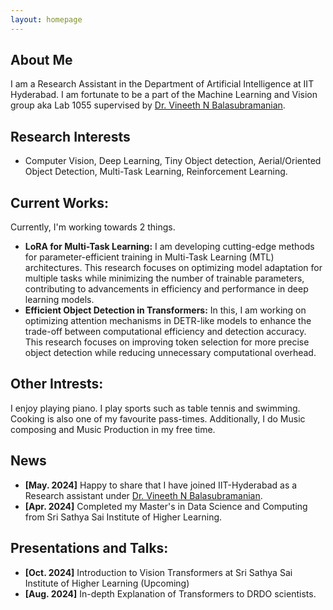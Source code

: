 ```yaml
---
layout: homepage
---
```


## About Me

I am a Research Assistant in the Department of Artificial Intelligence at IIT Hyderabad. I am fortunate to be a part of the Machine Learning and Vision group aka Lab 1055 supervised by [Dr. Vineeth N Balasubramanian](https://people.iith.ac.in/vineethnb/). 

## Research Interests

- Computer Vision, Deep Learning, Tiny Object detection, Aerial/Oriented Object Detection, Multi-Task Learning, Reinforcement Learning.

## Current Works:

Currently, I'm working towards 2 things.
- **LoRA for Multi-Task Learning:** I am developing cutting-edge methods for parameter-efficient training in Multi-Task Learning (MTL) architectures. This research focuses on optimizing model adaptation for multiple tasks while minimizing the number of trainable parameters, contributing to advancements in efficiency and performance in deep learning models.
- **Efficient Object Detection in Transformers:** In this, I am working on optimizing attention mechanisms in DETR-like models to enhance the trade-off between computational efficiency and detection accuracy. This research focuses on improving token selection for more precise object detection while reducing unnecessary computational overhead. 

## Other Intrests: 
I enjoy playing piano. I play sports such as table tennis and swimming. Cooking is also one of my favourite pass-times. Additionally, I do Music composing and Music Production in my free time.

## News
- **[May. 2024]** Happy to share that I have joined IIT-Hyderabad as a Research assistant under [Dr. Vineeth N Balasubramanian](https://people.iith.ac.in/vineethnb/).
- **[Apr. 2024]** Completed my Master's in Data Science and Computing from Sri Sathya Sai Institute of Higher Learning.



## Presentations and Talks: 
- **[Oct. 2024]** Introduction to Vision Transformers at Sri Sathya Sai Institute of Higher Learning (Upcoming)
- **[Aug. 2024]** In-depth Explanation of Transformers to DRDO scientists.

